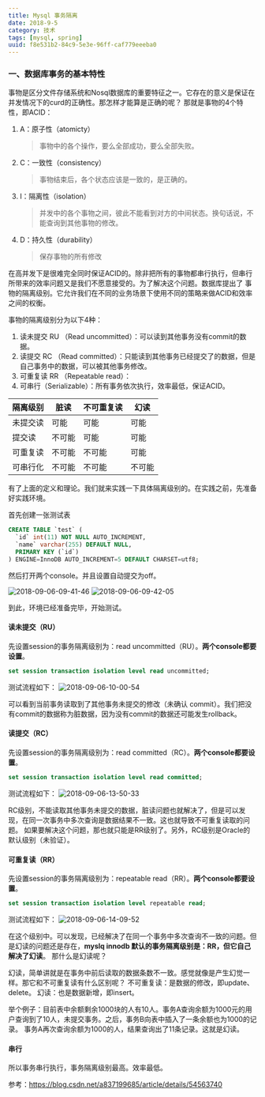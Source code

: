 ```yaml
---
title: Mysql 事务隔离
date: 2018-9-5
category: 技术
tags: [mysql, spring]
uuid: f8e531b2-84c9-5e3e-96ff-caf779eeeba0
---
```


### 一、数据库事务的基本特性

事物是区分文件存储系统和Nosql数据库的重要特征之一。它存在的意义是保证在并发情况下的curd的正确性。那怎样才能算是正确的呢？ 
那就是事物的4个特性，即ACID：
1. A：原子性（atomicty）
    > 事物中的各个操作，要么全部成功，要么全部失败。
1. C：一致性（consistency）
    > 事物结束后，各个状态应该是一致的，是正确的。
1. I：隔离性（isolation）
    > 并发中的各个事物之间，彼此不能看到对方的中间状态。换句话说，不能查询到其他事物的修改。
1. D：持久性（durability）
    > 保存事物的所有修改

在高并发下是很难完全同时保证ACID的。除非把所有的事物都串行执行，但串行所带来的效率问题又是我们不愿意接受的。为了解决这个问题。数据库提出了
事物的隔离级别。它允许我们在不同的业务场景下使用不同的策略来做ACID和效率之间的权衡。

事物的隔离级别分为以下4种：

1. 读未提交 RU （Read uncommitted）：可以读到其他事务没有commit的数据。
1. 读提交 RC （Read committed）：只能读到其他事务已经提交了的数据，但是自己事务中的数据，可以被其他事务修改。
1. 可重复读 RR （Repeatable read）：
1. 可串行（Serializable）：所有事务依次执行，效率最低，保证ACID。

| 隔离级别 | 脏读 | 不可重复读 | 幻读 |
|---------|------|-------|------|
|未提交读  |  可能| 可能  | 可能  |
|提交读    |不可能| 可能 | 可能  |
|可重复读  |不可能| 不可能 | 可能 |
|可串行化  | 不可能| 不可能 | 不可能 |

有了上面的定义和理论。我们就来实践一下具体隔离级别的。在实践之前，先准备好实践环境。

首先创建一张测试表  
```sql
CREATE TABLE `test` (
  `id` int(11) NOT NULL AUTO_INCREMENT,
  `name` varchar(255) DEFAULT NULL,
  PRIMARY KEY (`id`)
) ENGINE=InnoDB AUTO_INCREMENT=5 DEFAULT CHARSET=utf8;
```

然后打开两个console。并且设置自动提交为off。

![2018-09-06-09-41-46](http://qiniu.blog.sslfer.com/2018-09-06-09-41-46.png)
![2018-09-06-09-42-05](http://qiniu.blog.sslfer.com/2018-09-06-09-42-05.png)

到此，环境已经准备完毕，开始测试。

#### 读未提交（RU）

先设置session的事务隔离级别为：read uncommitted（RU）。**两个console都要设置**。
```sql
set session transaction isolation level read uncommitted;
```

测试流程如下： 
![2018-09-06-10-00-54](http://qiniu.blog.sslfer.com/2018-09-06-10-00-54.png)

可以看到当前事务读取到了其他事务未提交的修改（未确认 commit）。我们把没有commit的数据称为脏数据，因为没有commit的数据还可能发生rollback。

#### 读提交（RC）

先设置session的事务隔离级别为：read committed（RC）。**两个console都要设置**。
```sql
set session transaction isolation level read committed;
```

测试流程如下： 
![2018-09-06-13-50-33](http://qiniu.blog.sslfer.com/2018-09-06-13-50-33.png)

RC级别，不能读取其他事务未提交的数据，脏读问题也就解决了，但是可以发现，在同一次事务中多次查询是数据结果不一致。这也就导致不可重复读取的问题。
如果要解决这个问题，那也就只能是RR级别了。另外，RC级别是Oracle的默认级别（未验证）。

#### 可重复读（RR）

先设置session的事务隔离级别为：repeatable read（RR）。**两个console都要设置**。
```sql
set session transaction isolation level repeatable read;
```

测试流程如下：
![2018-09-06-14-09-52](http://qiniu.blog.sslfer.com/2018-09-06-14-09-52.png)

在这个级别中。可以发现，已经解决了在同一个事务中多次查询不一致的问题。但是幻读的问题还是存在，**myslq innodb 默认的事务隔离级别是：RR，但它自己解决了幻读**。
那什么是幻读呢？

幻读，简单讲就是在事务中前后读取的数据条数不一致。感觉就像是产生幻觉一样。那它和不可重复读有什么区别呢？ 
不可重复读：是数据的修改，即update、delete。
幻读：也是数据新增，即insert。

举个例子：目前表中余额剩余1000块的人有10人。事务A查询余额为1000元的用户查询到了10人，未提交事务。之后，事务B向表中插入了一条余额也为1000的记录。
事务A再次查询余额为1000的人，结果查询出了11条记录。这就是幻读。

#### 串行
所以事务串行执行，事务隔离级别最高。效率最低。


参考：https://blog.csdn.net/a837199685/article/details/54563740